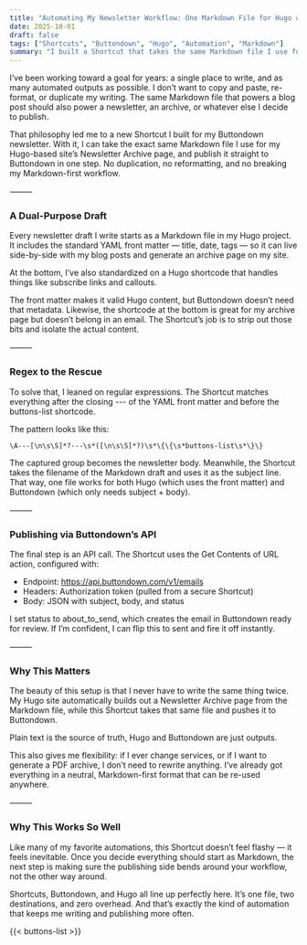 ```yaml
---
title: "Automating My Newsletter Workflow: One Markdown File for Hugo and Buttondown"
date: 2025-10-01
draft: false
tags: ["Shortcuts", "Buttondown", "Hugo", "Automation", "Markdown"]
summary: "I built a Shortcut that takes the same Markdown file I use for my Hugo site’s Newsletter Archive and publishes it directly to Buttondown. One file, two destinations, no extra work."
---
```


I’ve been working toward a goal for years: a single place to write, and as many automated outputs as possible. I don’t want to copy and paste, re-format, or duplicate my writing. The same Markdown file that powers a blog post should also power a newsletter, an archive, or whatever else I decide to publish.

That philosophy led me to a new Shortcut I built for my Buttondown newsletter. With it, I can take the exact same Markdown file I use for my Hugo-based site’s Newsletter Archive page, and publish it straight to Buttondown in one step. No duplication, no reformatting, and no breaking my Markdown-first workflow.

⸻

### A Dual-Purpose Draft

Every newsletter draft I write starts as a Markdown file in my Hugo project. It includes the standard YAML front matter — title, date, tags — so it can live side-by-side with my blog posts and generate an archive page on my site.

At the bottom, I’ve also standardized on a Hugo shortcode that handles things like subscribe links and callouts.

The front matter makes it valid Hugo content, but Buttondown doesn’t need that metadata. Likewise, the shortcode at the bottom is great for my archive page but doesn’t belong in an email. The Shortcut’s job is to strip out those bits and isolate the actual content.

⸻

### Regex to the Rescue

To solve that, I leaned on regular expressions. The Shortcut matches everything after the closing --- of the YAML front matter and before the buttons-list shortcode.

The pattern looks like this:

    \A---[\n\s\S]*?---\s*([\n\s\S]*?)\s*\{\{\s*buttons-list\s*\}\}

The captured group becomes the newsletter body. Meanwhile, the Shortcut takes the filename of the Markdown draft and uses it as the subject line. That way, one file works for both Hugo (which uses the front matter) and Buttondown (which only needs subject + body).

⸻

### Publishing via Buttondown’s API

The final step is an API call. The Shortcut uses the Get Contents of URL action, configured with:

- Endpoint: https://api.buttondown.com/v1/emails
- Headers: Authorization token (pulled from a secure Shortcut)
- Body: JSON with subject, body, and status

I set status to about_to_send, which creates the email in Buttondown ready for review. If I’m confident, I can flip this to sent and fire it off instantly.

⸻

### Why This Matters

The beauty of this setup is that I never have to write the same thing twice. My Hugo site automatically builds out a Newsletter Archive page from the Markdown file, while this Shortcut takes that same file and pushes it to Buttondown.

Plain text is the source of truth, Hugo and Buttondown are just outputs.

This also gives me flexibility: if I ever change services, or if I want to generate a PDF archive, I don’t need to rewrite anything. I’ve already got everything in a neutral, Markdown-first format that can be re-used anywhere.

⸻

### Why This Works So Well

Like many of my favorite automations, this Shortcut doesn’t feel flashy — it feels inevitable. Once you decide everything should start as Markdown, the next step is making sure the publishing side bends around your workflow, not the other way around.

Shortcuts, Buttondown, and Hugo all line up perfectly here. It’s one file, two destinations, and zero overhead. And that’s exactly the kind of automation that keeps me writing and publishing more often.

{{< buttons-list >}}
